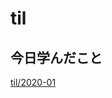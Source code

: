 # til

## 今日学んだこと

[til/2020\-01](https://github.com/tokiohamamatsu/til/blob/master/tir/2020-01.md/#20)